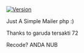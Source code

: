 [![Version](https://img.shields.io/badge/PhpMailer-0.1-brightgreen.svg?maxAge=259200)]()

Just A Simple Mailer php :)

Thanks to garuda tersakti 72

Recode? ANDA NUB
